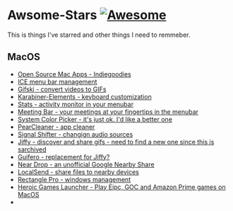 # Awsome-Stars [![Awesome](https://awesome.re/badge.svg)](https://github.com/sindresorhus/awesome)
This is things I've starred and other things I need to remmeber.

## MacOS
- [Open Source Mac Apps - Indiegoodies](https://indiegoodies.com/awesome-open-source-mac-apps)
- [ICE menu bar management](https://github.com/jordanbaird/Ice)
- [Gifski - convert videos to GIFs](https://github.com/sindresorhus/Gifski)
- [Karabiner-Elements - keyboard customization](https://github.com/pqrs-org/Karabiner-Elements)
- [Stats - activity monitor in your menubar](https://github.com/exelban/stats)
- [Meeting Bar - your meetings at your fingertips in the menubar](https://github.com/leits/MeetingBar)
- [System Color Picker - it's just ok. I'd like a better one](https://github.com/sindresorhus/System-Color-Picker)
- [PearCleaner - app cleaner](https://github.com/alienator88/Pearcleaner)
- [Signal Shifter - changign audio sources](https://apps.apple.com/us/app/signal-shifter/id6446061552?mt=12)
- [Jiffy - discover and share gifs - need to find a new one since this is sarchived](https://sindresorhus.com/jiffy)
- [Guifero - replacement for Jiffy?](https://guifero.app/)
- [Near Drop - an unofficial Google Nearby Share](https://github.com/grishka/NearDrop)
- [LocalSend - share files to nearby devices](https://localsend.org/)
- [Rectangle Pro - windows management](https://rectangleapp.com/pro)
- [Heroic Games Launcher - Play Eipc, GOC and Amazon Prime games on MacOS](https://heroicgameslauncher.com/)
- 

